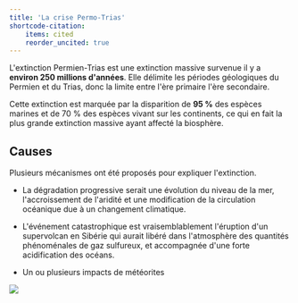 ```yaml
---
title: 'La crise Permo-Trias'
shortcode-citation:
    items: cited
    reorder_uncited: true
---
```


L'extinction Permien-Trias est une extinction massive survenue il y a **environ 250 millions d'années**. Elle délimite les périodes géologiques du Permien et du Trias, donc la limite entre l'ère primaire l'ère secondaire.

Cette extinction est marquée par la disparition de **95 %** des espèces marines et de 70 % des espèces vivant sur les continents, ce qui en fait la plus grande extinction massive ayant affecté la biosphère. 

## Causes

Plusieurs mécanismes ont été proposés pour expliquer l'extinction. 

- La dégradation progressive serait une évolution du niveau de la mer, l'accroissement de l'aridité et une modification de la circulation océanique due à un changement climatique.

- L'événement catastrophique est vraisemblablement l'éruption d'un supervolcan en Sibérie qui aurait libéré dans l'atmosphère des quantités phénoménales de gaz sulfureux, et accompagnée d'une forte acidification des océans. 

- Un ou plusieurs impacts de météorites 

![](http://www.biodeug.com/wp-content/uploads/2012/08/l3-paleontologie-chap3-grandescrisesbiologiques.jpg)